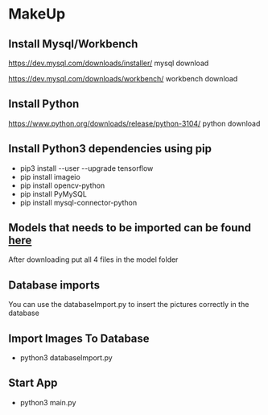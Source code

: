 # MakeUp
## Install Mysql/Workbench
https://dev.mysql.com/downloads/installer/ mysql download

https://dev.mysql.com/downloads/workbench/ workbench download

## Install Python 
https://www.python.org/downloads/release/python-3104/ python download 

## Install Python3 dependencies using pip
 - pip3 install --user --upgrade tensorflow
 - pip install imageio
 - pip install opencv-python
 - pip install PyMySQL
 - pip install mysql-connector-python

## Models that needs to be imported can be found [here](https://drive.google.com/drive/folders/1pgVqnF2-rnOxcUQ3SO4JwHUFTdiSe5t9) 

After downloading put all 4 files in the model folder

## Database imports

You can use the databaseImport.py to insert the pictures correctly in the database 
 
 ## Import Images To Database
 - python3 databaseImport.py

 ## Start App
 - python3 main.py
